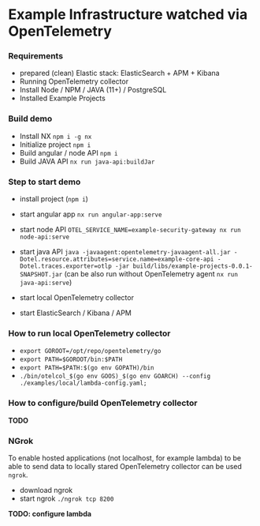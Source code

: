 # Example Infrastructure watched via OpenTelemetry

### Requirements

- prepared (clean) Elastic stack: ElasticSearch + APM + Kibana
- Running OpenTelemetry collector
- Install Node / NPM / JAVA (11+) / PostgreSQL
- Installed Example Projects


### Build demo

- Install NX ``npm i -g nx``
- Initialize project ``npm i``
- Build angular / node API ``npm i``
- Build JAVA API ``nx run java-api:buildJar``

### Step to start demo

- install project (``npm i``)


- start angular app ``nx run angular-app:serve``
- start node API ``OTEL_SERVICE_NAME=example-security-gateway nx run node-api:serve``
- start java API ``java -javaagent:opentelemetry-javaagent-all.jar -Dotel.resource.attributes=service.name=example-core-api -Dotel.traces.exporter=otlp -jar build/libs/example-projects-0.0.1-SNAPSHOT.jar``
  (can be also run without OpenTelemetry agent ``nx run java-api:serve``)
- start local OpenTelemetry collector
- start ElasticSearch / Kibana / APM

### How to run local OpenTelemetry collector

- ``export GOROOT=/opt/repo/opentelemetry/go``
- ``export PATH=$GOROOT/bin:$PATH``
- ``export PATH=$PATH:$(go env GOPATH)/bin``
- ``./bin/otelcol_$(go env GOOS)_$(go env GOARCH) --config ./examples/local/lambda-config.yaml;``


### How to configure/build OpenTelemetry collector

**TODO**

### NGrok

To enable hosted applications (not localhost, for example lambda) to be able to send data to locally stared OpenTelemetry collector can be used ``ngrok``.

- download ngrok
- start ngrok ``./ngrok tcp 8200``

**TODO: configure lambda**

